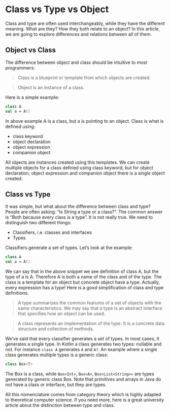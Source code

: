 # Class vs Type vs Object

Class and type are often used interchangeably, while they have the different meaning. What are they? How they both relate to an object? In this article, we are going to explore differences and relations between all of them.

## Object vs Class

The difference between object and class should be intuitive to most programmers:

> Class is a blueprint or template from which objects are created.

> Object is an instance of a class.

Here is a simple example:

```kotlin
class A
val a = A()
```

In above example A is a class, but a is pointing to an object. Class is what is defined using:
* class keyword
* object declaration
* object expression
* companion object

All objects are instances created using this templates. We can create multiple objects for a class defined using class keyword, but for object declaration, object expression and companion object there is a single object created.

## Class vs Type

It was simple, but what about the difference between class and type? People are often asking: “Is String a type or a class?”. The common answer is “Both because every class is a type”. It is not really true. We need to distinguish two different things:
* Classifiers, i.e. classes and interfaces
* Types

Classifiers generate a set of types. Let’s look at the example:

```kotlin
class A
val a = A()
```

We can say that in the above snippet we see definition of class A, but the type of a is A. Therefore A is both a name of the class and of the type. The class is a template for an object but concrete object have a type. Actually, every expression has a type! Here is a good simplification of class and type definitions:

> A type summarizes the common features of a set of objects with the same characteristics. We may say that a type is an abstract interface that specifies how an object can be used.

> A class represents an implementation of the type. It is a concrete data structure and collection of methods.

We’ve said that every classifier generates a set of types. In most cases, it generates a single type. In Kotlin a class generates two types: nullable and not. For instance `class A` generates `A` and `A?`. An example where a single class generates multiple types is a generic class:

```kotlin
class Box<T>
```

The Box is a class, while `Box<Int>`, `Box<A>`, `Box<List<String>>` are types generated by generic class Box. Note that primitives and arrays in Java do not have a class or interface, but they are types.

All this nomenclature comes from category theory which is highly adapted to theoretical computer science. If you need more, here is a great university article about the distinction between type and class.